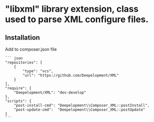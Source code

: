 # "libxml" library extension, class used to parse XML configure files.

## Installation

Add to composer.json file

    ``` json
    "repositories": [
        {
            "type": "vcs",
            "url": "https://github.com/Deepelopment/XML"
        }
    ],
    "require": {
        "Deepelopment/XML": "dev-develop"
    },
    "scripts": {
        "post-install-cmd": "Deepelopment\\Composer_XML::postInstall",
        "post-update-cmd":  "Deepelopment\\Composer_XML::postUpdate"
    }
    ```


